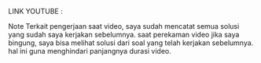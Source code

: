 LINK YOUTUBE : 

Note
Terkait pengerjaan saat video, saya sudah mencatat semua solusi yang sudah saya kerjakan sebelumnya.
saat perekaman video jika saya bingung, saya bisa melihat solusi dari soal yang telah kerjakan sebelumnya.
hal ini guna menghindari panjangnya durasi video.
